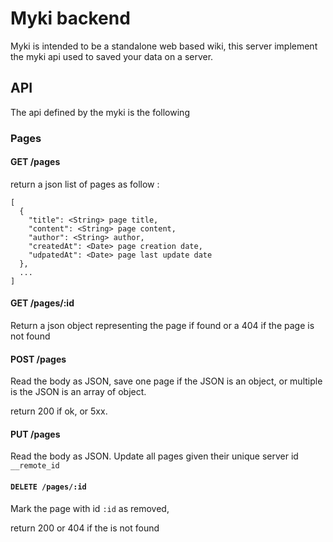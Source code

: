 # Myki backend

Myki is intended to be a standalone web based wiki,
this server implement the myki api used to saved your data on a server.

## API

The api defined by the myki is the following

### Pages

#### GET /pages

return a json list of pages as follow :

```
[
  {
    "title": <String> page title,
    "content": <String> page content,
    "author": <String> author,
    "createdAt": <Date> page creation date,
    "udpatedAt": <Date> page last update date
  },
  ...
]
```

#### GET /pages/:id

Return a json object representing the page if found
or a 404 if the page is not found

#### POST /pages

Read the body as JSON, save one page if the JSON is an object, or multiple is the JSON is an array of object.

return 200 if ok, or 5xx.

#### PUT /pages

Read the body as JSON. Update all pages given their unique server id ```__remote_id```

#### ```DELETE /pages/:id```

Mark the page with id ```:id``` as removed,

return 200
or 404 if the is not found

